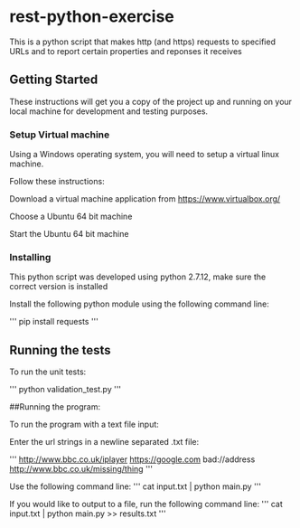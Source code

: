 # rest-python-exercise
This is a python script that makes http (and https) requests to specified URLs and to report certain properties and reponses it receives

## Getting Started

These instructions will get you a copy of the project up and running on your local machine for development and testing purposes. 

### Setup Virtual machine

Using a Windows operating system, you will need to setup a virtual linux machine.

Follow these instructions:

Download a virtual machine application from https://www.virtualbox.org/

Choose a Ubuntu 64 bit machine

Start the Ubuntu 64 bit machine

### Installing

This python script was developed using python 2.7.12, make sure the correct version is installed

Install the following python module using the following command line:

'''
pip install requests
'''

## Running the tests

To run the unit tests:

'''
python validation_test.py
'''

##Running the program:

To run the program with a text file input:

Enter the url strings in a newline separated .txt file:

'''
http://www.bbc.co.uk/iplayer
https://google.com
bad://address
http://www.bbc.co.uk/missing/thing
'''

Use the following command line:
'''
cat input.txt | python main.py
'''

If you would like to output to a file, run the following command line:
'''
cat input.txt | python main.py >> results.txt
'''
